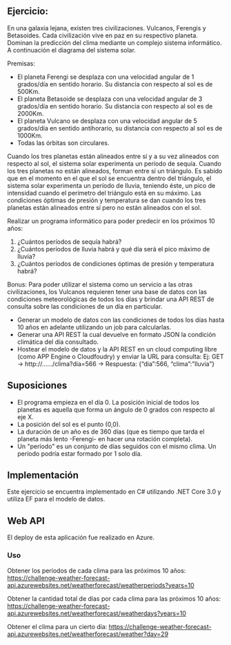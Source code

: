 ## Ejercicio:

En una galaxia lejana, existen tres civilizaciones. Vulcanos, Ferengis y Betasoides. Cada civilización vive en paz en su respectivo planeta.
Dominan la predicción del clima mediante un complejo sistema informático. A continuación el diagrama del sistema solar.

Premisas:
- El planeta Ferengi se desplaza con una velocidad angular de 1 grados/día en sentido horario. Su distancia con respecto al sol es de 500Km.
- El planeta Betasoide se desplaza con una velocidad angular de 3 grados/día en sentido horario. Su distancia con respecto al sol es de 2000Km.
- El planeta Vulcano se desplaza con una velocidad angular de 5 grados/día en sentido anti­horario, su distancia con respecto al sol es de 1000Km.
- Todas las órbitas son circulares.

Cuando los tres planetas están alineados entre sí y a su vez alineados con respecto al sol, el sistema solar experimenta un período de sequía.
Cuando los tres planetas no están alineados, forman entre sí un triángulo. Es sabido que en el momento en el que el sol se encuentra dentro del triángulo, el sistema solar experimenta un período de lluvia, teniendo éste, un pico de intensidad cuando el perímetro del triángulo está en su máximo.
Las condiciones óptimas de presión y temperatura se dan cuando los tres planetas están alineados entre sí pero no están alineados con el sol.

Realizar un programa informático para poder predecir en los próximos 10 años:
1. ¿Cuántos períodos de sequía habrá?
2. ¿Cuántos períodos de lluvia habrá y qué día será el pico máximo de lluvia?
3. ¿Cuántos períodos de condiciones óptimas de presión y temperatura habrá?

Bonus:
Para poder utilizar el sistema como un servicio a las otras civilizaciones, los Vulcanos requieren tener una base de datos con las condiciones meteorológicas de todos los días y brindar una API REST de consulta sobre las condiciones de un día en particular.
- Generar un modelo de datos con las condiciones de todos los días hasta 10 años en adelante utilizando un job para calcularlas.
- Generar una API REST la cual devuelve en formato JSON la condición climática del día consultado.
- Hostear el modelo de datos y la API REST en un cloud computing libre (como APP Engine o Cloudfoudry) y enviar la URL para consulta:
Ej: GET → http://....../clima?dia=566 → Respuesta: {“dia”:566, “clima”:”lluvia”}


## Suposiciones
- El programa empieza en el día 0. La posición inicial de todos los planetas es aquella que forma un ángulo de 0 grados con respecto al eje X.
- La posición del sol es el punto (0,0).
- La duración de un año es de 360 días (que es tiempo que tarda el planeta más lento -Ferengi- en hacer una rotación completa).
- Un "período" es un conjunto de días seguidos con el mismo clima. Un período podría estar formado por 1 solo día.

## Implementación
Este ejercicio se encuentra implementado en C# utilizando .NET Core 3.0 y utiliza EF para el modelo de datos.

## Web API
El deploy de esta aplicación fue realizado en Azure.

### Uso
Obtener los períodos de cada clima para las próximos 10 años:
https://challenge-weather-forecast-api.azurewebsites.net/weatherforecast/weatherperiods?years=10

Obtener la cantidad total de días por cada clima para las próximos 10 años:
https://challenge-weather-forecast-api.azurewebsites.net/weatherforecast/weatherdays?years=10

Obtener el clima para un cierto día:
https://challenge-weather-forecast-api.azurewebsites.net/weatherforecast/weather?day=29
